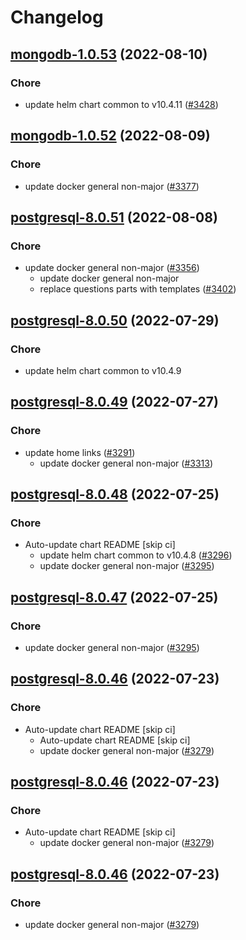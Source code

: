 # Changelog



## [mongodb-1.0.53](https://github.com/truecharts/charts/compare/mongodb-1.0.52...mongodb-1.0.53) (2022-08-10)

### Chore

- update helm chart common to v10.4.11 ([#3428](https://github.com/truecharts/charts/issues/3428))




## [mongodb-1.0.52](https://github.com/truecharts/charts/compare/mongodb-1.0.51...mongodb-1.0.52) (2022-08-09)

### Chore

- update docker general non-major ([#3377](https://github.com/truecharts/charts/issues/3377))




## [postgresql-8.0.51](https://github.com/truecharts/charts/compare/postgresql-8.0.50...postgresql-8.0.51) (2022-08-08)

### Chore

- update docker general non-major ([#3356](https://github.com/truecharts/charts/issues/3356))
  - update docker general non-major
  - replace questions parts with templates ([#3402](https://github.com/truecharts/charts/issues/3402))




## [postgresql-8.0.50](https://github.com/truecharts/apps/compare/postgresql-8.0.49...postgresql-8.0.50) (2022-07-29)

### Chore

- update helm chart common to v10.4.9




## [postgresql-8.0.49](https://github.com/truecharts/apps/compare/postgresql-8.0.48...postgresql-8.0.49) (2022-07-27)

### Chore

- update home links ([#3291](https://github.com/truecharts/apps/issues/3291))
  - update docker general non-major ([#3313](https://github.com/truecharts/apps/issues/3313))




## [postgresql-8.0.48](https://github.com/truecharts/apps/compare/postgresql-8.0.46...postgresql-8.0.48) (2022-07-25)

### Chore

- Auto-update chart README [skip ci]
  - update helm chart common to v10.4.8 ([#3296](https://github.com/truecharts/apps/issues/3296))
  - update docker general non-major ([#3295](https://github.com/truecharts/apps/issues/3295))




## [postgresql-8.0.47](https://github.com/truecharts/apps/compare/postgresql-8.0.46...postgresql-8.0.47) (2022-07-25)

### Chore

- update docker general non-major ([#3295](https://github.com/truecharts/apps/issues/3295))




## [postgresql-8.0.46](https://github.com/truecharts/apps/compare/postgresql-8.0.45...postgresql-8.0.46) (2022-07-23)

### Chore

- Auto-update chart README [skip ci]
  - Auto-update chart README [skip ci]
  - update docker general non-major ([#3279](https://github.com/truecharts/apps/issues/3279))




## [postgresql-8.0.46](https://github.com/truecharts/apps/compare/postgresql-8.0.45...postgresql-8.0.46) (2022-07-23)

### Chore

- Auto-update chart README [skip ci]
  - update docker general non-major ([#3279](https://github.com/truecharts/apps/issues/3279))




## [postgresql-8.0.46](https://github.com/truecharts/apps/compare/postgresql-8.0.45...postgresql-8.0.46) (2022-07-23)

### Chore

- update docker general non-major ([#3279](https://github.com/truecharts/apps/issues/3279))


